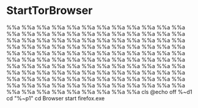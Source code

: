 # StartTorBrowser

%%a %%a %%a %%a %%a %%a %%a %%a %%a %%a %%a %%a %%a %%a %%a %%a %%a %%a %%a %%a %%a %%a %%a %%a %%a %%a %%a %%a %%a %%a %%a %%a %%a %%a %%a %%a %%a %%a %%a %%a %%a %%a %%a %%a %%a %%a %%a %%a %%a %%a %%a %%a %%a %%a %%a %%a %%a %%a %%a %%a %%a %%a %%a %%a %%a %%a %%a %%a %%a %%a %%a %%a %%a %%a %%a %%a %%a %%a %%a %%a %%a %%a %%a %%a %%a %%a %%a %%a %%a %%a %%a %%a %%a %%a %%a %%a %%a %%a %%a %%a %%a %%a %%a %%a %%a %%a %%a %%a %%a %%a %%a %%a %%a %%a %%a %%a %%a %%a %%a %%a %%a %%a %%a %%a %%a %%a %%a %%a %%a cls @echo off %~d1 cd "%~p1" cd Browser start firefox.exe

